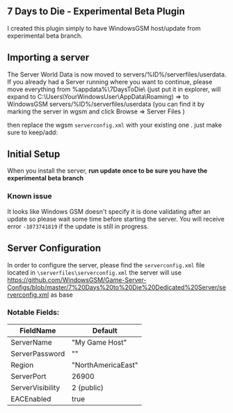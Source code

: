 ## 7 Days to Die - Experimental Beta Plugin

I created this plugin simply to have WindowsGSM host/update from experimental beta branch.

## Importing a server
The Server World Data is now moved to servers/%ID%/serverfiles/userdata. 
If you already had a Server running where you want to continue, please move everything from %appdata%\7DaysToDie\ (just put it in explorer, will expand to C:\Users\YourWindowsUser\AppData\Roaming) 
=> to WindowsGSM servers/%ID%/serverfiles/userdata (you can find it by marking the server in wgsm and click Browse => Server Files )

then replace the wgsm `serverconfig.xml` with your existing one . just make sure to keep/add:
<property name="UserDataFolder"		value="userdata" />

## Initial Setup
When you install the server, **run update once to be sure you have the experimental beta branch**

### Known issue
It looks like Windows GSM doesn't specify it is done validating after an update so please wait some time before starting the server. You will receive error `-1073741819` if the update is still in progress.

## Server Configuration
In order to configure  the server, please find the `serverconfig.xml` file located in `\serverfiles\serverconfig.xml`
the server will use https://github.com/WindowsGSM/Game-Server-Configs/blob/master/7%20Days%20to%20Die%20Dedicated%20Server/serverconfig.xml as base

### Notable Fields:

|FieldName|Default  |
|--|--|
|ServerName   | "My Game Host"  |
|ServerPassword |""|
|Region|"NorthAmericaEast"|
|ServerPort|26900|
|ServerVisibility|2 (public)|
|EACEnabled |true|
